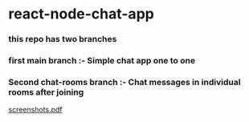 # react-node-chat-app

### this repo has two branches
### first main branch :- Simple chat app one to one
### Second chat-rooms branch :- Chat messages in individual rooms after joining
[screenshots.pdf](https://github.com/geekyasif/react-node-chat-app/files/11637627/chatty.pdf)
